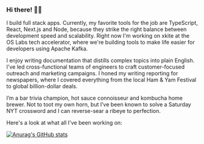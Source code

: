 ### Hi there! 👋🏻

I build full stack apps. Currently, my favorite tools for the job are TypeScript, React, Next.js and Node, because they strike the right balance between development speed and scalability. Right now I'm working on xkite at the OS Labs tech accelerator, where we're building tools to make life easier for developers using Apache Kafka.

I enjoy writing documentation that distills complex topics into plain English. I've led cross-functional teams of engineers to craft customer-focused outreach and marketing campaigns. I honed my writing reporting for newspapers, where I covered everything from the local Ham & Yam Festival to global billion-dollar deals.

I’m a bar trivia champion, hot sauce connoisseur and kombucha home brewer. Not to toot my own horn, but I’ve been known to solve a Saturday NYT crossword and I can reverse-sear a ribeye to perfection.

Here's a look at what all I've been working on:

[![Anurag's GitHub stats](https://github-readme-stats.vercel.app/api?username=johnhamlin&show_icons=true&theme=dark&bg_color=0d1117)](https://github.com/anuraghazra/github-readme-stats)

<!--
**johnhamlin/johnhamlin** is a ✨ _special_ ✨ repository because its `README.md` (this file) appears on your GitHub profile.

Here are some ideas to get you started:

- 🔭 I’m currently working on ...
- 🌱 I’m currently learning ...
- 👯 I’m looking to collaborate on ...
- 🤔 I’m looking for help with ...
- 💬 Ask me about ...
- 📫 How to reach me: ...
- 😄 Pronouns: ...
- ⚡ Fun fact: ...
-->
